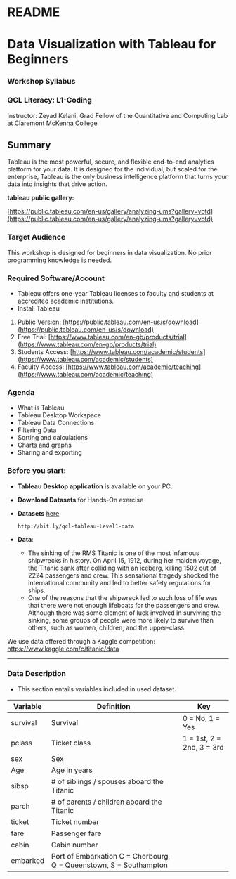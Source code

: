 # README

# Data Visualization with Tableau for Beginners

### **Workshop Syllabus**

### **QCL Literacy: L1-Coding**

Instructor: Zeyad Kelani, Grad Fellow of the Quantitative and Computing Lab at Claremont McKenna College

## **Summary**

Tableau is the most powerful, secure, and flexible end-to-end analytics platform for your data. It is designed for the individual, but scaled for the enterprise, Tableau is the only business intelligence platform that turns your data into insights that drive action.

**tableau public gallery:**

[https://public.tableau.com/en-us/gallery/analyzing-ums?gallery=votd](https://public.tableau.com/en-us/gallery/analyzing-ums?gallery=votd)

### **Target Audience**

This workshop is designed for beginners in data visualization. No prior programming knowledge is needed.

### **Required Software/Account**

- Tableau offers one-year Tableau licenses to faculty and students at accredited academic institutions.
- Install Tableau
1. Public Version: [https://public.tableau.com/en-us/s/download](https://public.tableau.com/en-us/s/download)
2. Free Trial: [https://www.tableau.com/en-gb/products/trial](https://www.tableau.com/en-gb/products/trial)
3. Students Access: [https://www.tableau.com/academic/students](https://www.tableau.com/academic/students)
4. Faculty Access: [https://www.tableau.com/academic/teaching](https://www.tableau.com/academic/teaching)

### **Agenda**

- What is Tableau
- Tableau Desktop Workspace
- Tableau Data Connections
- Filtering Data
- Sorting and calculations
- Charts and graphs
- Sharing and exporting

### Before you start:

- **Tableau Desktop application** is available on your PC.
- **Download Datasets** for Hands-On exercise
- **Datasets** [here](https://github.com/CMC-QCL/Intro-Tableau-L1/tree/master/data) 

    ```bash
    http://bit.ly/qcl-tableau-Level1-data
    ```

- **Data**:
    - The sinking of the RMS Titanic is one of the most infamous shipwrecks in history. On April 15, 1912, during her maiden voyage, the Titanic sank after colliding with an iceberg, killing 1502 out of 2224 passengers and crew. This sensational tragedy shocked the international community and led to better safety regulations for ships.
    - One of the reasons that the shipwreck led to such loss of life was that there were not enough lifeboats for the passengers and crew. Although there was some element of luck involved in surviving the sinking, some groups of people were more likely to survive than others, such as women, children, and the upper-class.

We use data offered through a Kaggle competition: https://www.kaggle.com/c/titanic/data

    
---
### Data Description
  - This section entails variables included in used dataset.

Variable | Definition | Key
--- | --- | ---
survival|	Survival|	0 = No, 1 = Yes
pclass| Ticket class|	1 = 1st, 2 = 2nd, 3 = 3rd
sex| Sex
Age| Age in years
sibsp|	# of siblings / spouses aboard the Titanic
parch|	# of parents / children aboard the Titanic
ticket|	Ticket number
fare|	Passenger fare
cabin|	Cabin number
embarked|	Port of Embarkation	C = Cherbourg, Q = Queenstown, S = Southampton
